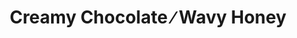 ---
language: id
layout: product-item
title: Creamy Chocolate &#8725; Wavy Honey
description: Description in &amp; Creamy Chocolate &#8725; Wavy Honey
keyword: keyword in Creamy Chocolate &#8725; Wavy Honey
image: /images/Creamy-Chocolate-Wavey-Honey.jpg
sub-title: Creamy Chocolate &#8725; Wavy Honey
article-1: Height &#58; 6" <br>Length &#58; 24" <br>Corner &#58; 6″ high x random<br>Panel &#58; 1″, 2″ & 4″ x random pieces <br>Color &#58; Cream and milk chocolate shades
title-right: Creamy Chocolate &#8725; Wavy Honey
article-right: Creamy Chocolate &#8725; Wavy Honey
title-2: Creamy Chocolate &#8725; Wavy Honey
article-2: Creamy Chocolate &#8725; Wavy Honey
article-3: Creamy Chocolate &#8725; Wavy Honey
alt-slide1: Creamy Chocolate &#8725; Wavy Honey
alt-slide2: Creamy Chocolate &#8725; Wavy Honey
alt-slide3: Creamy Chocolate &#8725; Wavy Honey
slide1: /images/Creamy-Chocolate-Wavey-Honey.jpg
slide2: /images/Creamy-Chocolate-Wavey-Honey.jpg
slide3: /images/Creamy-Chocolate-Wavey-Honey.jpg
---
